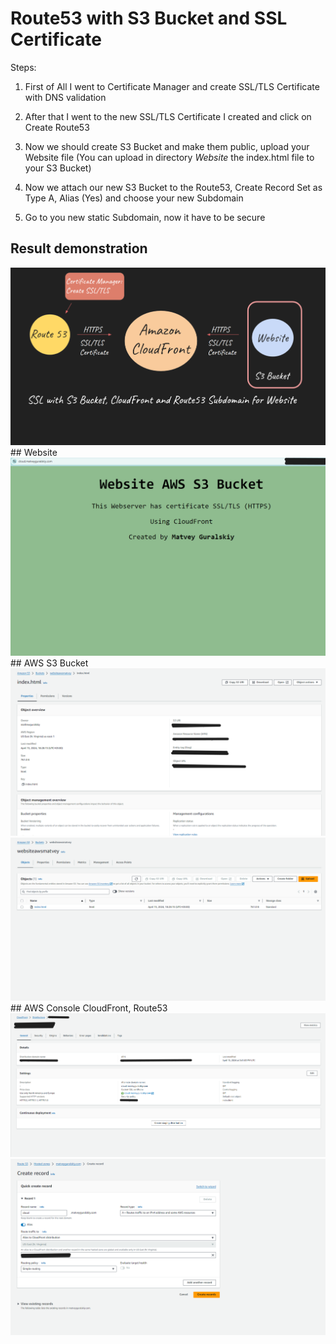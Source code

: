 # Route53 with S3 Bucket and SSL Certificate
Steps:

1. First of All I went to Certificate Manager and create SSL/TLS Certificate with DNS validation

2. After that I went to the new SSL/TLS Certificate I created and click on Create Route53

3. Now we should create S3 Bucket and make them public, upload your Website file (You can upload in directory *Website* the index.html file to your S3 Bucket)

4. Now we attach our new S3 Bucket to the Route53, Create Record Set as Type A, Alias (Yes) and choose your new Subdomain

5. Go to you new static Subdomain, now it have to be secure

## Result demonstration
<img src="https://github.com/MatveyGuralskiy/AWS/blob/main/Route53+S3+SSL/Screens/Result.png?raw=true"/>
## Website
<img src="https://github.com/MatveyGuralskiy/AWS/blob/main/Route53+S3+SSL/Screens/Website.png?raw=true"/>
## AWS S3 Bucket
<img src="https://github.com/MatveyGuralskiy/AWS/blob/main/Route53+S3+SSL/Screens/AWS-S3-1.png?raw=true"/>

<img src="https://github.com/MatveyGuralskiy/AWS/blob/main/Route53+S3+SSL/Screens/AWS-S3-2.png?raw=true"/>
## AWS Console CloudFront, Route53
<img src="https://github.com/MatveyGuralskiy/AWS/blob/main/Route53+S3+SSL/Screens/AWS-CloudFront.png?raw=true"/>

<img src="https://github.com/MatveyGuralskiy/AWS/blob/main/Route53+S3+SSL/Screens/AWS-Route53.png?raw=true"/>
